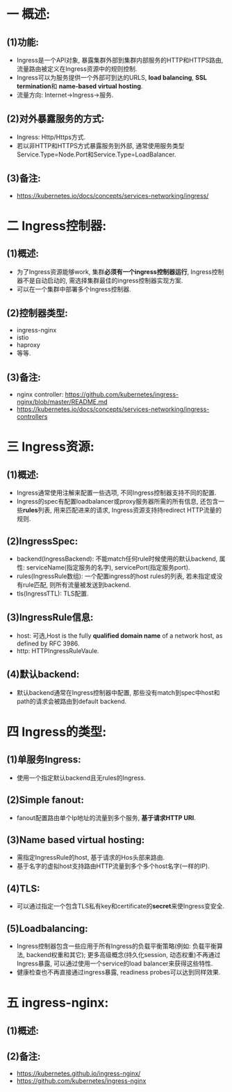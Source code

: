 # 一 概述:
## (1)功能:
- Ingress是一个API对象, 暴露集群外部到集群内部服务的HTTP和HTTPS路由, 流量路由被定义在Ingress资源中的规则控制.
- Ingress可以为服务提供一个外部可到达的URLS, **load balancing**, **SSL termination**和 **name-based virtual hosting**.
- 流量方向: Internet->Ingress->服务.

## (2)对外暴露服务的方式:
- Ingress: Http/Https方式.
- 若以非HTTP和HTTPS方式暴露服务到外部, 通常使用服务类型Service.Type=Node.Port和Service.Type=LoadBalancer.

## (3)备注:
- https://kubernetes.io/docs/concepts/services-networking/ingress/

# 二 Ingress控制器:
## (1)概述:
- 为了Ingress资源能够work, 集群**必须有一个ingress控制器运行**, Ingress控制器不是自动启动的, 需选择集群最佳的ingress控制器实现方案.
- 可以在一个集群中部署多个Ingress控制器.

## (2)控制器类型:
- ingress-nginx
- istio
- haproxy
- 等等.

## (3)备注:
- nginx controller: https://github.com/kubernetes/ingress-nginx/blob/master/README.md
- https://kubernetes.io/docs/concepts/services-networking/ingress-controllers

# 三 Ingress资源:
## (1)概述:
- Ingress通常使用注解来配置一些选项, 不同Ingress控制器支持不同的配置.
- Ingress的spec有配置loadbalancer或proxy服务器所需的所有信息, 还包含一些**rules**列表, 用来匹配进来的请求, Ingress资源支持持redirect HTTP流量的规则.

## (2)IngressSpec:
- backend(IngressBackend): 不能match任何rule时候使用的默认backend, 属性: serviceName(指定服务的名字), servicePort(指定服务port).
- rules(IngressRule数组): 一个配置ingress的host rules的列表, 若未指定或没有rule匹配, 则所有流量被发送到backend.
- tls(IngressTTL): TLS配置.

## (3)IngressRule信息:
- host: 可选,Host is the fully **qualified domain name** of a network host, as defined by RFC 3986.
- http: HTTPIngressRuleVaule.

## (4)默认backend:
- 默认backend通常在Ingress控制器中配置, 那些没有match到spec中host和path的请求会被路由到default backend.

# 四 Ingress的类型:
## (1)单服务Ingress:
- 使用一个指定默认backend且无rules的Ingress.

## (2)Simple fanout:
- fanout配置路由单个Ip地址的流量到多个服务, **基于请求HTTP URI**.

## (3)Name based virtual hosting:
- 需指定IngressRule的host, 基于请求的Hos头部来路由.
- 基于名字的虚拟host支持路由HTTP流量到多个多个host名字(一样的IP).

## (4)TLS:
- 可以通过指定一个包含TLS私有key和certificate的**secret**来使Ingress变安全.

## (5)Loadbalancing:
- Ingress控制器包含一些应用于所有Ingress的负载平衡策略(例如: 负载平衡算法, backend权重和其它); 更多高级概念(持久化session, 动态权重)不再通过Ingress暴露, 可以通过使用一个service的load balancer来获得这些特性.
- 健康检查也不再直接通过ingress暴露, readiness probes可以达到同样效果.

# 五 ingress-nginx:
## (1)概述:

## (2)备注:
- https://kubernetes.github.io/ingress-nginx/
- https://github.com/kubernetes/ingress-nginx
